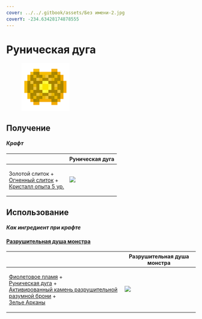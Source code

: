 ```yaml
---
cover: ../../.gitbook/assets/Без имени-2.jpg
coverY: -234.63428174878555
---
```


# Руническая дуга

<figure><img src="../../.gitbook/assets/runic_arc_128.png" alt=""><figcaption></figcaption></figure>

## Получение

#### _Крафт_

| ㅤ                                                                                                                                  |  Руническая дуга                          |
| ---------------------------------------------------------------------------------------------------------------------------------- | ----------------------------------------- |
| <p>Золотой слиток +<br><a href="fireite_ingot.md">Огненный слиток</a> +<br><a href="xp_crystal_4.md">Кристалл опыта 5  ур.</a></p> | ![](../../.gitbook/assets/runic\_arc.png) |

## Использование

#### _Как ингредиент при крафте_

#### [Разрушительная душа монстра](basemonstersoul_destructive.md)

| ㅤ                                                                                                                                                                                                                                                                             |  Разрушительная душа монстра                                |
| ----------------------------------------------------------------------------------------------------------------------------------------------------------------------------------------------------------------------------------------------------------------------------- | ----------------------------------------------------------- |
| <p><a href="purple_blaze.md">Фиолетовое пламя</a> +<br><a href="runic_arc.md">Руническая дуга</a> +<br><a href="sentientarmourgem_destructive_activated.md">Активированный камень разрушительной разумной брони</a> +<br><a href="weak_arcana_potion.md">Зелье Арканы</a></p> | ![](../../.gitbook/assets/basemonstersoul\_destructive.png) |

